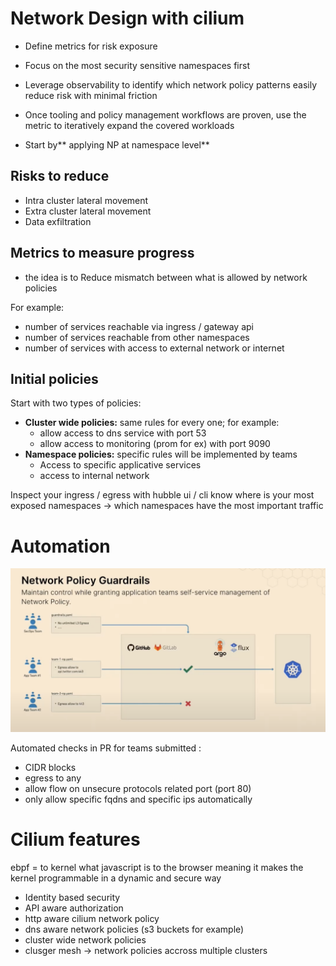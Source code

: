 # Network Design with cilium

* Define metrics for risk exposure
* Focus on the most security sensitive namespaces first
* Leverage observability to identify which network policy patterns easily reduce risk with minimal friction
* Once tooling and policy management workflows are proven, use the metric to iteratively expand the covered workloads


* Start by** applying NP at namespace level**

## Risks to reduce 
* Intra cluster lateral movement
* Extra cluster lateral movement
* Data exfiltration

## Metrics to measure progress
* the idea is to Reduce mismatch between what is allowed by network policies

For example: 
* number of services reachable  via ingress / gateway api
* number of services reachable from other namespaces
* number of services with access to external network or internet

## Initial policies 

Start with two types of policies: 
* **Cluster wide policies:** same rules for every one; for example: 
  * allow access to dns service with port 53
  * allow access to monitoring (prom for ex) with port 9090
* **Namespace policies:** specific rules will be implemented by teams
  * Access to specific applicative services
  * access to internal network
 
Inspect your ingress / egress with hubble ui / cli
know where is your most exposed namespaces -> which namespaces have the most important traffic 


# Automation

![alt text](https://github.com/ozendorf/cilium/blob/main/network_policies_guardrails.png)

Automated checks in PR for teams submitted : 
* CIDR blocks
* egress to any
* allow flow on unsecure protocols related port (port 80)
* only allow specific fqdns and specific ips automatically

# Cilium features

ebpf = to kernel what javascript is to the browser
meaning it makes the kernel programmable in a dynamic and secure way

* Identity based security
* API aware authorization
* http aware cilium network policy
* dns aware network policies (s3 buckets for example)
* cluster wide network policies
* clusger mesh -> network policies accross multiple clusters
